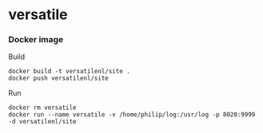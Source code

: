 versatile
============

### Docker image

Build
```
docker build -t versatilenl/site .
docker push versatilenl/site
```

Run
```
docker rm versatile
docker run --name versatile -v /home/philip/log:/usr/log -p 8020:9999 -d versatilenl/site
```